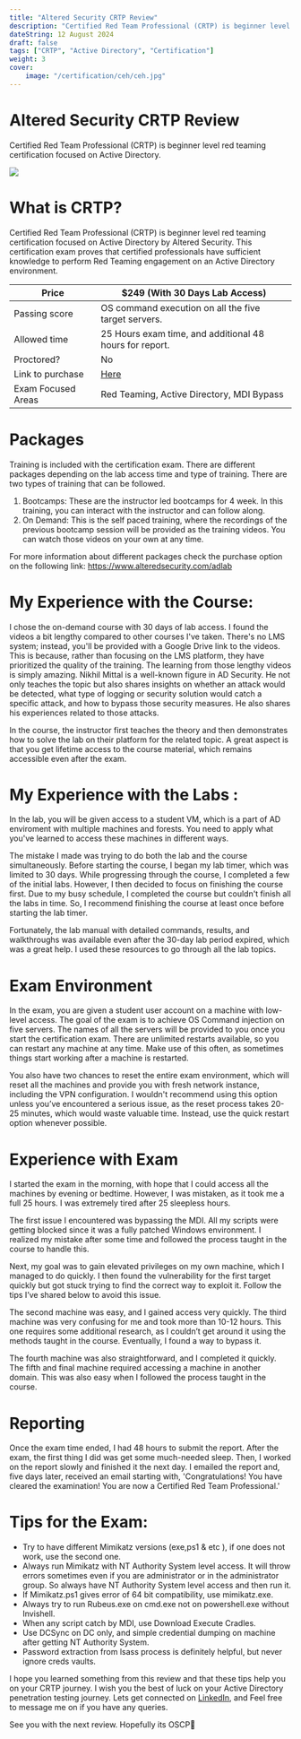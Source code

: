 ```yaml
---
title: "Altered Security CRTP Review"
description: "Certified Red Team Professional (CRTP) is beginner level red teaming certification focused on Active Directory."
dateString: 12 August 2024
draft: false
tags: ["CRTP", "Active Directory", "Certification"]
weight: 3
cover:
    image: "/certification/ceh/ceh.jpg"
---
```



# Altered Security CRTP Review

Certified Red Team Professional (CRTP) is beginner level red teaming certification focused on Active Directory. 

![](https://0xt0pus.com/certification/emapt/eMAPT.png)



# What is CRTP?

Certified Red Team Professional (CRTP) is beginner level red teaming certification focused on Active Directory by Altered Security. This certification exam proves that certified professionals have sufficient knowledge to perform Red Teaming engagement on an Active Directory environment.

| Price              | $249 (With 30 Days Lab Access)                          |
| ------------------ | ------------------------------------------------------- |
| Passing score      | OS command execution on all the five target servers.    |
| Allowed time       | 25 Hours exam time, and additional 48 hours for report. |
| Proctored?         | No                                                      |
| Link to purchase   | [Here](https://www.alteredsecurity.com/adlab)           |
| Exam Focused Areas | Red Teaming, Active Directory, MDI Bypass               |


# Packages

Training is included with the certification exam. There are different packages depending on the lab access time and type of training. 
There are two types of training that can be followed.
1. Bootcamps:
		These are the instructor led bootcamps for 4 week. In this training, you can interact with the instructor and can follow along. 
2. On Demand:
		This is the self paced training, where the recordings of the previous bootcamp session will be provided as the training videos. You can watch those videos on your own at any time. 
		
For more information about different packages check the purchase option on the following link:
https://www.alteredsecurity.com/adlab


# My Experience with the Course:

I chose the on-demand course with 30 days of lab access. I found the videos a bit lengthy compared to other courses I've taken. There's no LMS system; instead, you'll be provided with a Google Drive link to the videos. This is because, rather than focusing on the LMS platform, they have prioritized the quality of the training. The learning from those lengthy videos is simply amazing. Nikhil Mittal is a well-known figure in AD Security. He not only teaches the topic but also shares insights on whether an attack would be detected, what type of logging or security solution would catch a specific attack, and how to bypass those security measures. He also shares his experiences related to those attacks.

In the course, the instructor first teaches the theory and then demonstrates how to solve the lab on their platform for the related topic. A great aspect is that you get lifetime access to the course material, which remains accessible even after the exam.

# My Experience with the Labs :

In the lab, you will be given access to a student VM, which is a part of AD enviroment with multiple machines and forests. You need to apply what you've learned to access these machines in different ways.

The mistake I made was trying to do both the lab and the course simultaneously. Before starting the course, I began my lab timer, which was limited to 30 days. While progressing through the course, I completed a few of the initial labs. However, I then decided to focus on finishing the course first. Due to my busy schedule, I completed the course but couldn't finish all the labs in time. So, I recommend finishing the course at least once before starting the lab timer.

Fortunately, the lab manual with detailed commands, results, and walkthroughs was available even after the 30-day lab period expired, which was a great help. I used these resources to go through all the lab topics. 

# Exam Environment 

In the exam, you are given a student user account on a machine with low-level access. The goal of the exam is to achieve OS Command injection on five servers. The names of all the servers will be provided to you once you start the certification exam. There are unlimited restarts available, so you can restart any machine at any time. Make use of this often, as sometimes things start working after a machine is restarted.

You also have two chances to reset the entire exam environment, which will reset all the machines and provide you with fresh network instance, including the VPN configuration. I wouldn't recommend using this option unless you’ve encountered a serious issue, as the reset process takes 20-25 minutes, which would waste valuable time. Instead, use the quick restart option whenever possible.

# Experience with Exam

I started the exam in the morning, with hope that I could access all the machines by evening or bedtime. However, I was mistaken, as it took me a full 25 hours. I was extremely tired after 25 sleepless hours.

The first issue I encountered was bypassing the MDI. All my scripts were getting blocked since it was a fully patched Windows environment. I realized my mistake after some time and followed the process taught in the course to handle this.

Next, my goal was to gain elevated privileges on my own machine, which I managed to do quickly. I then found the vulnerability for the first target quickly but got stuck trying to find the correct way to exploit it. Follow the tips I’ve shared below to avoid this issue.

The second machine was easy, and I gained access very quickly. The third machine was very confusing for me and took more than 10-12 hours. This one requires some additional research, as I couldn’t get around it using the methods taught in the course. Eventually, I found a way to bypass it.

The fourth machine was also straightforward, and I completed it quickly. The fifth and final machine required accessing a machine in another domain. This was also easy when I followed the process taught in the course.

# Reporting
Once the exam time ended, I had 48 hours to submit the report. After the exam, the first thing I did was get some much-needed sleep. Then, I worked on the report slowly and finished it the next day. I emailed the report and, five days later, received an email starting with, 'Congratulations! You have cleared the examination! You are now a Certified Red Team Professional.'

# Tips for the Exam:

- Try to have different Mimikatz versions (exe,ps1 & etc ), if one does not work, use the second one. 
- Always run Mimikatz with NT Authority System level access. It will throw errors sometimes even if you are administrator or in the administrator group. So always have NT Authority System level access and then run it. 
- If Mimikatz.ps1 gives error of 64 bit compatibility, use mimikatz.exe.
- Always try to run Rubeus.exe on cmd.exe not on powershell.exe without Invishell.
- When any script catch by MDI, use Download Execute Cradles. 
- Use DCSync on DC only, and simple credential dumping on machine after getting NT Authority System. 
- Password extraction from lsass process is definitely helpful, but never ignore creds vaults. 

I hope you learned something from this review and that these tips help you on your CRTP journey. I wish you the best of luck on your Active Directory penetration testing journey. Lets get connected on [LinkedIn](https://linkedin.com/in/muhammadyqb), and Feel free to message me on if you have any queries.

See you with the next review. Hopefully its OSCP🤞
